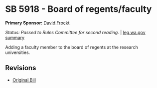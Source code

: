 # SB 5918 - Board of regents/faculty
**Primary Sponsor:** [David Frockt](/person/leg/david.frockt.md)

*Status: Passed to Rules Committee for second reading.* | [leg.wa.gov summary](https://app.leg.wa.gov/billsummary?BillNumber=5918&Year=2021)

Adding a faculty member to the board of regents at the research universities.

## Revisions
* [Original Bill](1/)